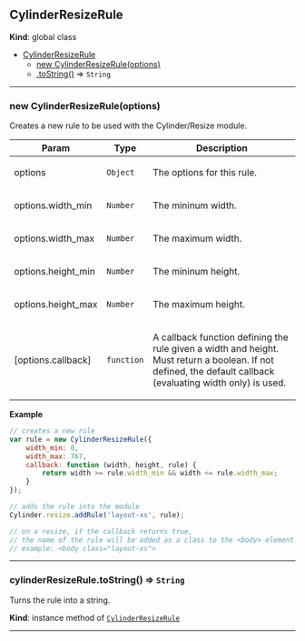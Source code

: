 <a name="CylinderResizeRule"></a>

## CylinderResizeRule
**Kind**: global class  

* [CylinderResizeRule](#CylinderResizeRule)
    * [new CylinderResizeRule(options)](#new_CylinderResizeRule_new)
    * [.toString()](#CylinderResizeRule+toString) ⇒ <code>String</code>


* * *

<a name="new_CylinderResizeRule_new"></a>

### new CylinderResizeRule(options)
Creates a new rule to be used with the Cylinder/Resize module.

<table>
  <thead>
    <tr>
      <th>Param</th><th>Type</th><th>Description</th>
    </tr>
  </thead>
  <tbody>
<tr>
    <td>options</td><td><code>Object</code></td><td><p>The options for this rule.</p>
</td>
    </tr><tr>
    <td>options.width_min</td><td><code>Number</code></td><td><p>The mininum width.</p>
</td>
    </tr><tr>
    <td>options.width_max</td><td><code>Number</code></td><td><p>The maximum width.</p>
</td>
    </tr><tr>
    <td>options.height_min</td><td><code>Number</code></td><td><p>The mininum height.</p>
</td>
    </tr><tr>
    <td>options.height_max</td><td><code>Number</code></td><td><p>The maximum height.</p>
</td>
    </tr><tr>
    <td>[options.callback<Number,Number,CylinderResizeRule>]</td><td><code>function</code></td><td><p>A callback function defining the rule given a width and height. Must return a boolean.
                                                                         If not defined, the default callback (evaluating width only) is used.</p>
</td>
    </tr>  </tbody>
</table>

**Example**  
```js
// creates a new rule
var rule = new CylinderResizeRule({
    width_min: 0,
    width_max: 767,
    callback: function (width, height, rule) {
        return width >= rule.width_min && width <= rule.width_max;
    }
});

// adds the rule into the module
Cylinder.resize.addRule('layout-xs', rule);

// on a resize, if the callback returns true,
// the name of the rule will be added as a class to the <body> element
// example: <body class="layout-xs">
```

* * *

<a name="CylinderResizeRule+toString"></a>

### cylinderResizeRule.toString() ⇒ <code>String</code>
Turns the rule into a string.

**Kind**: instance method of [<code>CylinderResizeRule</code>](#CylinderResizeRule)  

* * *

